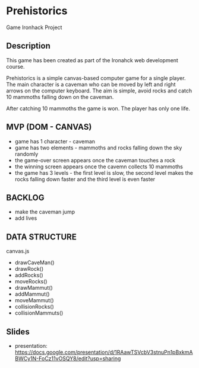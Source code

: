 # Prehistorics
Game Ironhack Project

## Description
This game has been created as part of the Ironahck web development course. 

Prehistorics is a simple canvas-based computer game for a single player. The main character is a caveman who can be moved by left and right arrows on the computer keyboard. The aim is simple, avoid rocks and catch 10 mammoths falling down on the caveman.

After catching 10 mammoths the game is won. The player has only one life.

## MVP (DOM - CANVAS)
* game has 1 character - caveman
* game has two elements - mammoths and rocks falling down the sky randomly
* the game-over screen appears once the caveman touches a rock
* the winning screen appears once the cavemn collects 10 mammoths
* the game has 3 levels - the first level is slow, the second level makes the rocks falling down faster and the third level is even faster

## BACKLOG
* make the caveman jump
* add lives

## DATA STRUCTURE
canvas.js
* drawCaveMan()
* drawRock()
* addRocks()
* moveRocks()
* drawMammut()
* addMammut()
* moveMammut() 
* collisionRocks()
* collisionMammuts()

## Slides
* presentation: https://docs.google.com/presentation/d/1RAawTSVcbV3stnuPn1pBxkmABWCy1N-FoCz11vOSQY8/edit?usp=sharing